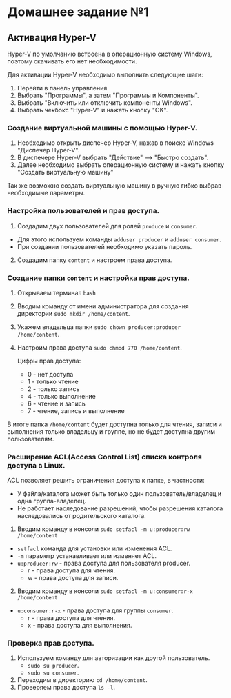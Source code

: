 # Домашнее задание №1
## Активация Hyper-V
Hyper-V по умолчанию встроена в операционную систему Windows, поэтому скачивать его нет необходимости.

Для активации Hyper-V необходимо выполнить следующие шаги:

1. Перейти в панель управления
2. Выбрать "Программы", а затем "Программы и Компоненты".
3. Выбрать "Включить или отключить компоненты Windows".
4. Выбрать чекбокс "Hyper-V" и нажать кнопку "OK".

### Создание виртуальной машины с помощью Hyper-V.


1. Необходимо открыть диспечер Hyper-V, нажав в поиске Windows "Диспечер Hyper-V".
2. В диспечере Hyper-V выбрать "Действие" --> "Быстро создать".
3. Далее необходимо выбрать операционную систему и нажать кнопку "Создать виртуальную машину"

Так же возможно создать виртуальную машину в ручную гибко выбрав необходимые параметры.


### Настройка пользователей и прав доступа.

1. Создадим двух пользователей для ролей ```produce``` и ```consumer```.
- Для этого используем команды ```adduser producer``` и ```adduser consumer```.
- При создании пользователей необходимо указать пароль.
2. Создадим папку ```content``` и настроем права доступа.

### Создание папки ```content``` и настройка прав доступа.

1. Открываем терминал ```bash```
2. Вводим команду от имени администратора для создания директории ```sudo mkdir /home/content```.
3. Укажем владельца папки ```sudo chown producer:producer /home/content```.
4. Настроим права доступа ```sudo chmod 770 /home/content```.
    
    Цифры прав доступа:
    - 0 - нет доступа
    - 1 - только чтение
    - 2 - только запись
    - 4 - только выполнение
    - 6 - чтение и запись
    - 7 - чтение, запись и выполнение

В итоге папка ```/home/content``` будет доступна только для чтения, записи и выполнения только владельцу и группе, но не будет доступна другим пользователям.


### Расширение ACL(Access Control List) списка контроля доступа в Linux.
ACL позволяет решить ограничения доступа к папке, в частности:
- У файла/каталога может быть только один пользователь/владелец и одна группа-владелец.
- Не работает наследование разрешений, чтобы разрешения каталога наследовались от родительского каталога.

1. Вводим команду в консоли ```sudo setfacl -m u:producer:rw /home/content```
- ```setfacl``` команда для установки или изменения ACL.
- ```-m``` параметр устанавливает или изменяет ACL.
- ```u:producer:rw``` - права доступа для пользователя producer.
    - r - права доступа для чтения.
    - w - права доступа для записи.

2. Вводим команду в консоли ```sudo setfacl -m u:consumer:r-x /home/content```
- ```u:consumer:r-x``` - права доступа для группы ```consumer```.
    - r - права доступа для чтения.
    - x - права доступа для выполнения.

### Проверка прав доступа.
1. Используем команду для авторизации как другой пользователь.
    - ```sudo su producer```.
    - ```sudo su consumer```.
2. Переходим в директорию ```cd /home/content```.
3. Проверяем права доступа ```ls -l```.